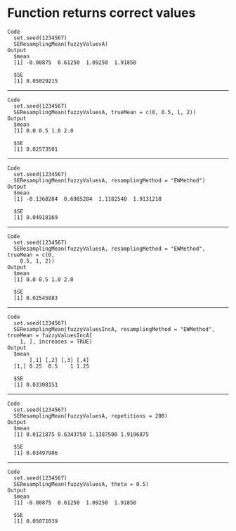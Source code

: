 # Function returns correct values

    Code
      set.seed(1234567)
      SEResamplingMean(fuzzyValuesA)
    Output
      $mean
      [1] -0.00875  0.61250  1.09250  1.91850
      
      $SE
      [1] 0.05029215
      

---

    Code
      set.seed(1234567)
      SEResamplingMean(fuzzyValuesA, trueMean = c(0, 0.5, 1, 2))
    Output
      $mean
      [1] 0.0 0.5 1.0 2.0
      
      $SE
      [1] 0.02573501
      

---

    Code
      set.seed(1234567)
      SEResamplingMean(fuzzyValuesA, resamplingMethod = "EWMethod")
    Output
      $mean
      [1] -0.1360284  0.6985284  1.1182540  1.9131210
      
      $SE
      [1] 0.04918169
      

---

    Code
      set.seed(1234567)
      SEResamplingMean(fuzzyValuesA, resamplingMethod = "EWMethod", trueMean = c(0,
        0.5, 1, 2))
    Output
      $mean
      [1] 0.0 0.5 1.0 2.0
      
      $SE
      [1] 0.02545883
      

---

    Code
      set.seed(1234567)
      SEResamplingMean(fuzzyValuesIncA, resamplingMethod = "EWMethod", trueMean = fuzzyValuesIncA[
        1, ], increases = TRUE)
    Output
      $mean
           [,1] [,2] [,3] [,4]
      [1,] 0.25  0.5    1 1.25
      
      $SE
      [1] 0.03308151
      

---

    Code
      set.seed(1234567)
      SEResamplingMean(fuzzyValuesA, repetitions = 200)
    Output
      $mean
      [1] 0.0121875 0.6343750 1.1387500 1.9196875
      
      $SE
      [1] 0.03497986
      

---

    Code
      set.seed(1234567)
      SEResamplingMean(fuzzyValuesA, theta = 0.5)
    Output
      $mean
      [1] -0.00875  0.61250  1.09250  1.91850
      
      $SE
      [1] 0.05071039
      

